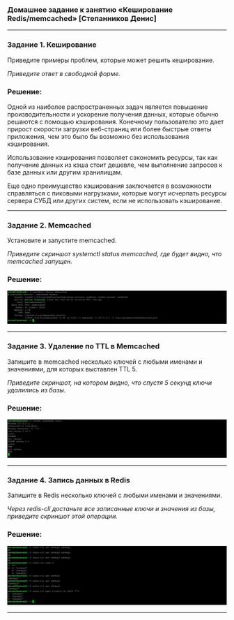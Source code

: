 ### Домашнее задание к занятию «Кеширование Redis/memcached» [Степанников Денис]

---

### Задание 1. Кеширование 

Приведите примеры проблем, которые может решить кеширование. 

*Приведите ответ в свободной форме.*
### Решение:

Одной из наиболее распространенных задач является повышение производительности и ускорение получения данных, которые обычно решаются с помощью кэширования. Конечному пользователю это дает прирост скорости загрузки веб-страниц или более быстрые ответы приложения, чем это было бы возможно без использования кэширования.

Использование кэширования позволяет сэкономить ресурсы, так как получение данных из кэша стоит дешевле, чем выполнение запросов к базе данных или другим хранилищам.

Еще одно преимущество кэширования заключается в возможности справляться с пиковыми нагрузками, которые могут исчерпать ресурсы сервера СУБД или других систем, если не использовать кэширование.


---

### Задание 2. Memcached

Установите и запустите memcached.

*Приведите скриншот systemctl status memcached, где будет видно, что memcached запущен.*


### Решение:
![11.02 Task #2-1](screenshots/11.02-2.1.png)

---

### Задание 3. Удаление по TTL в Memcached

Запишите в memcached несколько ключей с любыми именами и значениями, для которых выставлен TTL 5. 

*Приведите скриншот, на котором видно, что спустя 5 секунд ключи удалились из базы.*


### Решение:
![11.02 Task #3-1](screenshots/11.02-3.1.png)

---


### Задание 4. Запись данных в Redis

Запишите в Redis несколько ключей с любыми именами и значениями. 

*Через redis-cli достаньте все записанные ключи и значения из базы, приведите скриншот этой операции.*

### Решение:

![11.02 Task #4-1](screenshots/11.02-4.1.png)


---
